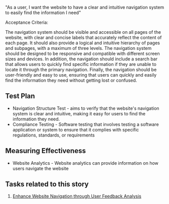 "As a user, I want the website to have a clear and intuitive navigation system to easily find the information I need"

Acceptance Criteria:

The navigation system should be visible and accessible on all pages of the website, with clear and concise labels that accurately reflect the content of each page. It should also provide a logical and intuitive hierarchy of pages and subpages, with a maximum of three levels. The navigation system should be designed to be responsive and compatible with different screen sizes and devices. In addition, the navigation should include a search bar that allows users to quickly find specific information if they are unable to locate it through the primary navigation. Finally, the navigation should be user-friendly and easy to use, ensuring that users can quickly and easily find the information they need without getting lost or confused.


## Test Plan
* Navigation Structure Test -  aims to verify that the website's navigation system is clear and intuitive, making it easy for users to find the information they need.
* Compliance Testing - Software testing that involves testing a software application or system to ensure that it complies with specific regulations, standards, or requirements

## Measuring Effectiveness
* Website Analytics - Website analytics can provide information on how users navigate the website

## Tasks related to this story
1. [Enhance Website Navigation through User Feedback Analysis](task_2_2.md)